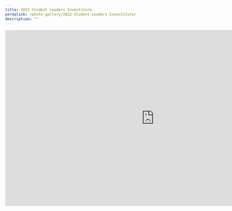 ```yaml
---
title: 2022 Student Leaders Investiture
permalink: /photo-gallery/2022-Student-Leaders-Investiture/
description: ""
---
```

<iframe allowfullscreen="true" height="569" width="960" frameborder="0" src="https://docs.google.com/presentation/d/e/2PACX-1vTKMuuA3G9o71pA_COU8UbWeh_0yi2uyDkr7ZZ1DG69RZw3V11WbSYWIxoUPzUjL9bTMrdFUkmGqGgP/embed?start=true&amp;loop=true&amp;delayms=5000"></iframe>